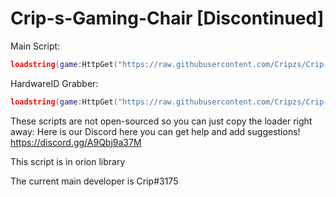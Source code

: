 # Crip-s-Gaming-Chair [Discontinued]

Main Script: 
```lua
loadstring(game:HttpGet("https://raw.githubusercontent.com/Cripzs/Crip-s-Gaming-Chair-Key-System/main/main%20loader.lua"))()
```

HardwareID Grabber:
```lua
loadstring(game:HttpGet("https://raw.githubusercontent.com/Cripzs/Crip-s-Gaming-Chair-Key-System/main/HardwareID.lua"))()
```

These scripts are not open-sourced so you can just copy the loader right away: Here is our Discord here you can get help and add suggestions! https://discord.gg/A9Qbj9a37M

This script is in orion library

The current main developer is Crip#3175
